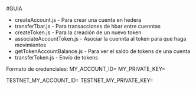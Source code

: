 #GUIA 

- createAccount.js - Para crear una cuenta en hedera
- transferTbar.js - Para transacciones de hbar entre cuenntas
- createToken.js - Para la creación de un nuevo token
- associateAccountToken.js - Asociar la cuennta al token para que haga movimientos
- getTokenAccountBalance.js - Para ver el saldo de tokens de una cuenta
- transferToken.js - Envío de tokens


Formato de credenciales:
MY_ACCOUNT_ID= 
MY_PRIVATE_KEY= 

TESTNET_MY_ACCOUNT_ID= 
TESTNET_MY_PRIVATE_KEY= 